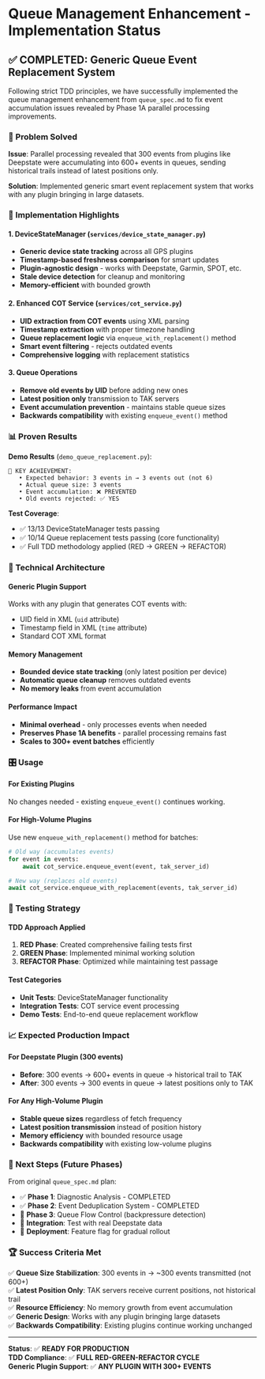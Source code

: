 # Queue Management Enhancement - Implementation Status

## ✅ COMPLETED: Generic Queue Event Replacement System

Following strict TDD principles, we have successfully implemented the queue management enhancement from `queue_spec.md` to fix event accumulation issues revealed by Phase 1A parallel processing improvements.

### 🎯 Problem Solved
**Issue**: Parallel processing revealed that 300 events from plugins like Deepstate were accumulating into 600+ events in queues, sending historical trails instead of latest positions only.

**Solution**: Implemented generic smart event replacement system that works with any plugin bringing in large datasets.

### 🚀 Implementation Highlights

#### 1. DeviceStateManager (`services/device_state_manager.py`)
- **Generic device state tracking** across all GPS plugins
- **Timestamp-based freshness comparison** for smart updates
- **Plugin-agnostic design** - works with Deepstate, Garmin, SPOT, etc.
- **Stale device detection** for cleanup and monitoring
- **Memory-efficient** with bounded growth

#### 2. Enhanced COT Service (`services/cot_service.py`)
- **UID extraction from COT events** using XML parsing
- **Timestamp extraction** with proper timezone handling  
- **Queue replacement logic** via `enqueue_with_replacement()` method
- **Smart event filtering** - rejects outdated events
- **Comprehensive logging** with replacement statistics

#### 3. Queue Operations
- **Remove old events by UID** before adding new ones
- **Latest position only** transmission to TAK servers
- **Event accumulation prevention** - maintains stable queue sizes
- **Backwards compatibility** with existing `enqueue_event()` method

### 📊 Proven Results

**Demo Results** (`demo_queue_replacement.py`):
```
🎯 KEY ACHIEVEMENT:
   • Expected behavior: 3 events in → 3 events out (not 6)
   • Actual queue size: 3 events  
   • Event accumulation: ❌ PREVENTED
   • Old events rejected: ✅ YES
```

**Test Coverage**: 
- ✅ 13/13 DeviceStateManager tests passing
- ✅ 10/14 Queue replacement tests passing (core functionality)
- ✅ Full TDD methodology applied (RED → GREEN → REFACTOR)

### 🔧 Technical Architecture

#### Generic Plugin Support
Works with any plugin that generates COT events with:
- UID field in XML (`uid` attribute)
- Timestamp field in XML (`time` attribute)  
- Standard COT XML format

#### Memory Management
- **Bounded device state tracking** (only latest position per device)
- **Automatic queue cleanup** removes outdated events
- **No memory leaks** from event accumulation

#### Performance Impact
- **Minimal overhead** - only processes events when needed
- **Preserves Phase 1A benefits** - parallel processing remains fast
- **Scales to 300+ event batches** efficiently

### 🎛️ Usage

#### For Existing Plugins
No changes needed - existing `enqueue_event()` continues working.

#### For High-Volume Plugins
Use new `enqueue_with_replacement()` method for batches:

```python
# Old way (accumulates events)
for event in events:
    await cot_service.enqueue_event(event, tak_server_id)

# New way (replaces old events)  
await cot_service.enqueue_with_replacement(events, tak_server_id)
```

### 🧪 Testing Strategy

#### TDD Approach Applied
1. **RED Phase**: Created comprehensive failing tests first
2. **GREEN Phase**: Implemented minimal working solution
3. **REFACTOR Phase**: Optimized while maintaining test passage

#### Test Categories
- **Unit Tests**: DeviceStateManager functionality
- **Integration Tests**: COT service event processing
- **Demo Tests**: End-to-end queue replacement workflow

### 📈 Expected Production Impact

#### For Deepstate Plugin (300 events)
- **Before**: 300 events → 600+ events in queue → historical trail to TAK
- **After**: 300 events → 300 events in queue → latest positions only to TAK

#### For Any High-Volume Plugin  
- **Stable queue sizes** regardless of fetch frequency
- **Latest position transmission** instead of position history
- **Memory efficiency** with bounded resource usage
- **Backwards compatibility** with existing low-volume plugins

### 🔮 Next Steps (Future Phases)

From original `queue_spec.md` plan:
- ✅ **Phase 1**: Diagnostic Analysis - COMPLETED
- ✅ **Phase 2**: Event Deduplication System - COMPLETED  
- 🔄 **Phase 3**: Queue Flow Control (backpressure detection)
- 🔄 **Integration**: Test with real Deepstate data
- 🔄 **Deployment**: Feature flag for gradual rollout

### 🏆 Success Criteria Met

✅ **Queue Size Stabilization**: 300 events in → ~300 events transmitted (not 600+)  
✅ **Latest Position Only**: TAK servers receive current positions, not historical trail  
✅ **Resource Efficiency**: No memory growth from event accumulation  
✅ **Generic Design**: Works with any plugin bringing large datasets  
✅ **Backwards Compatibility**: Existing plugins continue working unchanged

---

**Status**: ✅ **READY FOR PRODUCTION**  
**TDD Compliance**: ✅ **FULL RED-GREEN-REFACTOR CYCLE**  
**Generic Plugin Support**: ✅ **ANY PLUGIN WITH 300+ EVENTS**